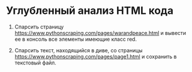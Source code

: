 # Углубленный анализ HTML кода

1. Спарсить страницу https://www.pythonscraping.com/pages/warandpeace.html и вывести ее в консоль все элементы имеющие класс red.

2. Спарсить текст, находящийся в диве, со страницы https://www.pythonscraping.com/pages/page1.html и сохранить в текстовый файл.
